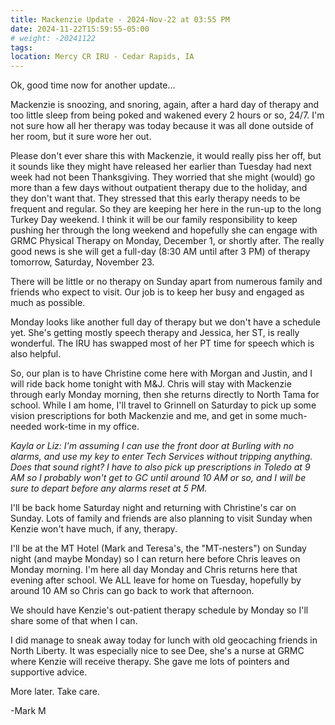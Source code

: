 ```yaml
---
title: Mackenzie Update - 2024-Nov-22 at 03:55 PM
date: 2024-11-22T15:59:55-05:00
# weight: -20241122
tags:
location: Mercy CR IRU - Cedar Rapids, IA
---
```


Ok, good time now for another update...

Mackenzie is snoozing, and snoring, again, after a hard day of therapy and too little sleep from being poked and wakened every 2 hours or so, 24/7.   I'm not sure how all her therapy was today because it was all done outside of her room, but it sure wore her out.  

Please don't ever share this with Mackenzie, it would really piss her off, but it sounds like they might have released her earlier than Tuesday had next week had not been Thanksgiving.  They worried that she might (would) go more than a few days without outpatient therapy due to the holiday, and they don't want that.  They stressed that this early therapy needs to be frequent and regular.  So they are keeping her here in the run-up to the long Turkey Day weekend.  I think it will be our family responsibility to keep pushing her through the long weekend and hopefully she can engage with GRMC Physical Therapy on Monday, December 1, or shortly after.  The really good news is she will get a full-day (8:30 AM until after 3 PM) of therapy tomorrow, Saturday, November 23.

There will be little or no therapy on Sunday apart from numerous family and friends who expect to visit.  Our job is to keep her busy and engaged as much as possible.  

Monday looks like another full day of therapy but we don't have a schedule yet.  She's getting mostly speech therapy and Jessica, her ST, is really wonderful.  The IRU has swapped most of her PT time for speech which is also helpful.  

So, our plan is to have Christine come here with Morgan and Justin, and I will ride back home tonight with M&J.  Chris will stay with Mackenzie through early Monday morning, then she returns directly to North Tama for school.  While I am home, I'll travel to Grinnell on Saturday to pick up some vision prescriptions for both Mackenzie and me, and get in some much-needed work-time in my office.  

_Kayla or Liz:  I'm assuming I can use the front door at Burling with no alarms, and use my key to enter Tech Services without tripping anything.  Does that sound right?  I have to also pick up prescriptions in Toledo at 9 AM so I probably won't get to GC until around 10 AM or so, and I will be sure to depart before any alarms reset at 5 PM._

I'll be back home Saturday night and returning with Christine's car on Sunday.  Lots of family and friends are also planning to visit Sunday when Kenzie won't have much, if any, therapy.  

I'll be at the MT Hotel (Mark and Teresa's, the "MT-nesters") on Sunday night (and maybe Monday) so I can return here before Chris leaves on Monday morning.  I'm here all day Monday and Chris returns here that evening after school.  We ALL leave for home on Tuesday, hopefully by around 10 AM so Chris can go back to work that afternoon.  

We should have Kenzie's out-patient therapy schedule by Monday so I'll share some of that when I can.

I did manage to sneak away today for lunch with old geocaching friends in North Liberty.  It was especially nice to see Dee, she's a nurse at GRMC where Kenzie will receive therapy.  She gave me lots of pointers and supportive advice.  

More later.  Take care.

-Mark M

 